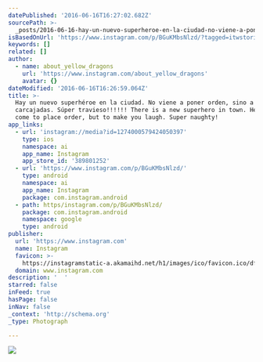 ```yaml
---
datePublished: '2016-06-16T16:27:02.682Z'
sourcePath: >-
  _posts/2016-06-16-hay-un-nuevo-superheroe-en-la-ciudad-no-viene-a-poner-orden.md
isBasedOnUrl: 'https://www.instagram.com/p/BGuKMbsNlzd/?tagged=itwstories'
keywords: []
related: []
author:
  - name: about_yellow_dragons
    url: 'https://www.instagram.com/about_yellow_dragons'
    avatar: {}
dateModified: '2016-06-16T16:26:59.064Z'
title: >-
  Hay un nuevo superhéroe en la ciudad. No viene a poner orden, sino a arrancar
  carcajadas. Súper travieso!!!!!! There is a new superhero in town. He don't
  come to place order, but to make you laugh. Super naughty!
app_links:
  - url: 'instagram://media?id=1274000579424050397'
    type: ios
    namespace: ai
    app_name: Instagram
    app_store_id: '389801252'
  - url: 'https://www.instagram.com/p/BGuKMbsNlzd/'
    type: android
    namespace: ai
    app_name: Instagram
    package: com.instagram.android
  - path: https/instagram.com/p/BGuKMbsNlzd/
    package: com.instagram.android
    namespace: google
    type: android
publisher:
  url: 'https://www.instagram.com'
  name: Instagram
  favicon: >-
    https://instagramstatic-a.akamaihd.net/h1/images/ico/favicon.ico/dfa85bb1fd63.ico
  domain: www.instagram.com
description: '  '
starred: false
inFeed: true
hasPage: false
inNav: false
_context: 'http://schema.org'
_type: Photograph

---
```

![  ](https://imgflo.herokuapp.com/graph/vahj1ThiexotieMo/e8cbb7c33a9adbbf38683454883c80e6/croprotate.jpg?cropheight=441&cropwidth=640&degrees=0&input=https%3A%2F%2Fscontent.cdninstagram.com%2Ft51.2885-15%2Fs640x640%2Fsh0.08%2Fe35%2F13402736_1625203311104391_1329932504_n.jpg%3Fig_cache_key%3DMTI3NDAwMDU3OTQyNDA1MDM5Nw%253D%253D.2&x=0&y=103)